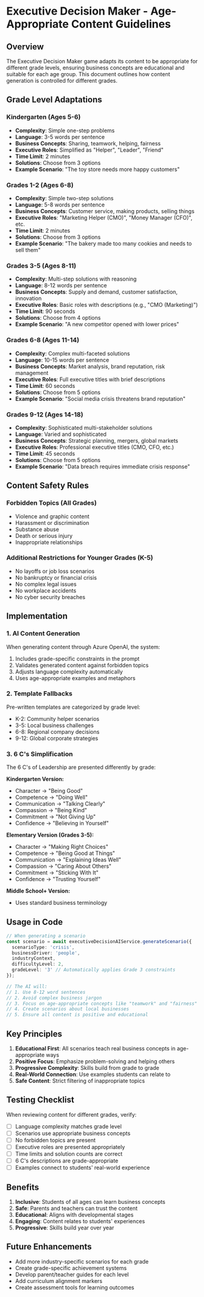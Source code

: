 # Executive Decision Maker - Age-Appropriate Content Guidelines

## Overview

The Executive Decision Maker game adapts its content to be appropriate for different grade levels, ensuring business concepts are educational and suitable for each age group. This document outlines how content generation is controlled for different grades.

## Grade Level Adaptations

### Kindergarten (Ages 5-6)
- **Complexity**: Simple one-step problems
- **Language**: 3-5 words per sentence
- **Business Concepts**: Sharing, teamwork, helping, fairness
- **Executive Roles**: Simplified as "Helper", "Leader", "Friend"
- **Time Limit**: 2 minutes
- **Solutions**: Choose from 3 options
- **Example Scenario**: "The toy store needs more happy customers"

### Grades 1-2 (Ages 6-8)
- **Complexity**: Simple two-step solutions
- **Language**: 5-8 words per sentence
- **Business Concepts**: Customer service, making products, selling things
- **Executive Roles**: "Marketing Helper (CMO)", "Money Manager (CFO)", etc.
- **Time Limit**: 2 minutes
- **Solutions**: Choose from 3 options
- **Example Scenario**: "The bakery made too many cookies and needs to sell them"

### Grades 3-5 (Ages 8-11)
- **Complexity**: Multi-step solutions with reasoning
- **Language**: 8-12 words per sentence
- **Business Concepts**: Supply and demand, customer satisfaction, innovation
- **Executive Roles**: Basic roles with descriptions (e.g., "CMO (Marketing)")
- **Time Limit**: 90 seconds
- **Solutions**: Choose from 4 options
- **Example Scenario**: "A new competitor opened with lower prices"

### Grades 6-8 (Ages 11-14)
- **Complexity**: Complex multi-faceted solutions
- **Language**: 10-15 words per sentence
- **Business Concepts**: Market analysis, brand reputation, risk management
- **Executive Roles**: Full executive titles with brief descriptions
- **Time Limit**: 60 seconds
- **Solutions**: Choose from 5 options
- **Example Scenario**: "Social media crisis threatens brand reputation"

### Grades 9-12 (Ages 14-18)
- **Complexity**: Sophisticated multi-stakeholder solutions
- **Language**: Varied and sophisticated
- **Business Concepts**: Strategic planning, mergers, global markets
- **Executive Roles**: Professional executive titles (CMO, CFO, etc.)
- **Time Limit**: 45 seconds
- **Solutions**: Choose from 5 options
- **Example Scenario**: "Data breach requires immediate crisis response"

## Content Safety Rules

### Forbidden Topics (All Grades)
- Violence and graphic content
- Harassment or discrimination
- Substance abuse
- Death or serious injury
- Inappropriate relationships

### Additional Restrictions for Younger Grades (K-5)
- No layoffs or job loss scenarios
- No bankruptcy or financial crisis
- No complex legal issues
- No workplace accidents
- No cyber security breaches

## Implementation

### 1. AI Content Generation
When generating content through Azure OpenAI, the system:
1. Includes grade-specific constraints in the prompt
2. Validates generated content against forbidden topics
3. Adjusts language complexity automatically
4. Uses age-appropriate examples and metaphors

### 2. Template Fallbacks
Pre-written templates are categorized by grade level:
- K-2: Community helper scenarios
- 3-5: Local business challenges
- 6-8: Regional company decisions
- 9-12: Global corporate strategies

### 3. 6 C's Simplification
The 6 C's of Leadership are presented differently by grade:

**Kindergarten Version:**
- Character → "Being Good"
- Competence → "Doing Well"
- Communication → "Talking Clearly"
- Compassion → "Being Kind"
- Commitment → "Not Giving Up"
- Confidence → "Believing in Yourself"

**Elementary Version (Grades 3-5):**
- Character → "Making Right Choices"
- Competence → "Being Good at Things"
- Communication → "Explaining Ideas Well"
- Compassion → "Caring About Others"
- Commitment → "Sticking With It"
- Confidence → "Trusting Yourself"

**Middle School+ Version:**
- Uses standard business terminology

## Usage in Code

```typescript
// When generating a scenario
const scenario = await executiveDecisionAIService.generateScenario({
  scenarioType: 'crisis',
  businessDriver: 'people',
  industryContext,
  difficultyLevel: 2,
  gradeLevel: '3' // Automatically applies Grade 3 constraints
});

// The AI will:
// 1. Use 8-12 word sentences
// 2. Avoid complex business jargon
// 3. Focus on age-appropriate concepts like "teamwork" and "fairness"
// 4. Create scenarios about local businesses
// 5. Ensure all content is positive and educational
```

## Key Principles

1. **Educational First**: All scenarios teach real business concepts in age-appropriate ways
2. **Positive Focus**: Emphasize problem-solving and helping others
3. **Progressive Complexity**: Skills build from grade to grade
4. **Real-World Connection**: Use examples students can relate to
5. **Safe Content**: Strict filtering of inappropriate topics

## Testing Checklist

When reviewing content for different grades, verify:
- [ ] Language complexity matches grade level
- [ ] Scenarios use appropriate business concepts
- [ ] No forbidden topics are present
- [ ] Executive roles are presented appropriately
- [ ] Time limits and solution counts are correct
- [ ] 6 C's descriptions are grade-appropriate
- [ ] Examples connect to students' real-world experience

## Benefits

1. **Inclusive**: Students of all ages can learn business concepts
2. **Safe**: Parents and teachers can trust the content
3. **Educational**: Aligns with developmental stages
4. **Engaging**: Content relates to students' experiences
5. **Progressive**: Skills build year over year

## Future Enhancements

- Add more industry-specific scenarios for each grade
- Create grade-specific achievement systems
- Develop parent/teacher guides for each level
- Add curriculum alignment markers
- Create assessment tools for learning outcomes